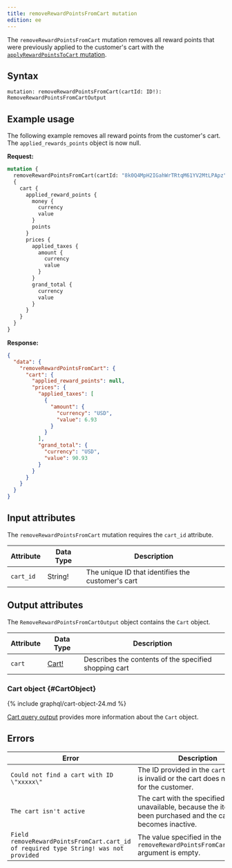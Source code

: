 ```yaml
---
title: removeRewardPointsFromCart mutation
edition: ee
---
```


The `removeRewardPointsFromCart` mutation removes all reward points that were previously applied to the customer's cart with the [`applyRewardPointsToCart` mutation]({{page.baseurl}}/graphql/mutations/apply-reward-points.html).

## Syntax

`mutation: removeRewardPointsFromCart(cartId: ID!): RemoveRewardPointsFromCartOutput`

## Example usage

The following example removes all reward points from the customer's cart. The `applied_rewards_points` object is now null.

**Request:**

```graphql
mutation {
  removeRewardPointsFromCart(cartId: "8k0Q4MpH2IGahWrTRtqM61YV2MtLPApz")
  {
    cart {
      applied_reward_points {
        money {
          currency
          value
        }
        points
      }
      prices {
        applied_taxes {
          amount {
            currency
            value
          }
        }
        grand_total {
          currency
          value
        }
      }
    }
  }
}
```

**Response:**

```json
{
  "data": {
    "removeRewardPointsFromCart": {
      "cart": {
        "applied_reward_points": null,
        "prices": {
          "applied_taxes": [
            {
              "amount": {
                "currency": "USD",
                "value": 6.93
              }
            }
          ],
          "grand_total": {
            "currency": "USD",
            "value": 90.93
          }
        }
      }
    }
  }
}
```

## Input attributes

The `removeRewardPointsFromCart` mutation requires the `cart_id` attribute.

Attribute | Data Type | Description
--- | --- | ---
`cart_id` | String! | The unique ID that identifies the customer's cart

## Output attributes

The `RemoveRewardPointsFromCartOutput` object contains the `Cart` object.

Attribute |  Data Type | Description
--- | --- | ---
`cart` |[Cart!](#CartObject) | Describes the contents of the specified shopping cart

### Cart object {#CartObject}

 {% include graphql/cart-object-24.md %}

[Cart query output]({{page.baseurl}}/graphql/queries/cart.html#cart-output) provides more information about the `Cart` object.

## Errors

Error | Description
--- | ---
`Could not find a cart with ID \"xxxxx\"` | The ID provided in the `cart_id` field is invalid or the cart does not exist for the customer.
`The cart isn't active` | The cart with the specified cart ID is unavailable, because the items have been purchased and the cart ID becomes inactive.
`Field removeRewardPointsFromCart.cart_id of required type String! was not provided` | The value specified in the `removeRewardPointsFromCart.cart_id` argument is empty.
